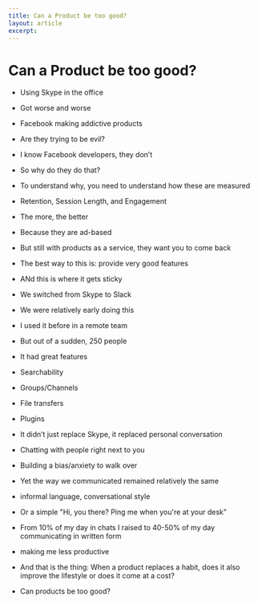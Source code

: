 ```yaml
---
title: Can a Product be too good?
layout: article
excerpt: 
---
```


# Can a Product be too good?

- Using Skype in the office
- Got worse and worse

- Facebook making addictive products
- Are they trying to be evil?
- I know Facebook developers, they don’t
- So why do they do that?
- To understand why, you need to understand how these are measured
- Retention, Session Length, and Engagement
- The more, the better
- Because they are ad-based
- But still with products as a service, they want you to come back
- The best way to this is: provide very good features
- ANd this is where it gets sticky

- We switched from Skype to Slack
- We were relatively early doing this
- I used it before in a remote team
- But out of a sudden, 250 people

- It had great features
- Searchability
- Groups/Channels
- File transfers
- Plugins

- It didn’t just replace Skype, it replaced personal conversation
- Chatting with people right next to you
- Building a bias/anxiety to walk over

- Yet the way we communicated remained relatively the same
- informal language, conversational style
- Or a simple "Hi, you there? Ping me when you're at your desk"
- From 10% of my day in chats I raised to 40-50% of my day communicating in written form
- making me less productive

- And that is the thing: When a product replaces a habit, does it also improve the lifestyle or does it come at a cost?
- Can products be too good?